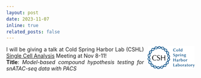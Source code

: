 ```yaml
---
layout: post
date: 2023-11-07
inline: true
related_posts: false
---
```



<style>
        img.logo {
            float: right;
            margin: 0 0 10px 10px; /* Adjusts spacing around the image */
        }
        p {
            text-align: justify;
        }
</style>

<body>
    <img class="logo" src="assets/img/cshl_logo_alternate_RGB.png" alt="LOGO" width="25%" />
    <p>I will be giving a talk at Cold Spring Harbor Lab (CSHL) <a href="https://meetings.cshl.edu/meetings.aspx?meet=single&year=23">Single Cell Analysis</a> Meeting at Nov 8-11! <br>
    	<strong>Title</strong>: <em>Model-based compound hypothesis testing for snATAC-seq data with PACS</em>
    </p>
</body>



